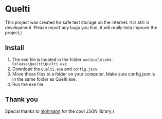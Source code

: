 # Quelti
This project was created for safe text storage on the Internet. It is still in development. Please report any bugs you find, it will really help improve the project;)

## Install
1. The exe file is located in the folder `out\build\x64-Release\Quelti\Quelti.exe`
2. Download the `Quelti.exe` and `config.json`
3. Move these files to a folder on your computer. Make sure config.json is in the same folder as Quelti.exe.
4. Run the exe file.

## Thank you
Special thanks to [nlohmann](https://github.com/nlohmann) for the cool JSON library;)

